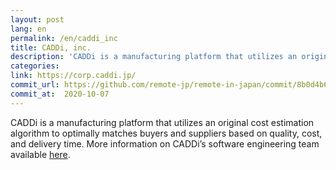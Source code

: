 ```yaml
---
layout: post
lang: en
permalink: /en/caddi_inc
title: CADDi, inc.
description: 'CADDi is a manufacturing platform that utilizes an original cost estimation algorithm to optimally matches buyers and suppliers based on quality, cost, and delivery time. More information on CADDi’s software engineering team available here.'
categories: 
link: https://corp.caddi.jp/
commit_url: https://github.com/remote-jp/remote-in-japan/commit/8b0d4b636bb726f0a92a45efdcf246195432c797
commit_at:  2020-10-07
---
```


<p>CADDi is a manufacturing platform that utilizes an original cost estimation algorithm to optimally matches buyers and suppliers based on quality, cost, and delivery time. More information on CADDi’s software engineering team available <a href="https://speakerdeck.com/caddi_eng/caddi-the-letter-from-cto-to-all-the-engineer-applicants">here</a>.</p>
